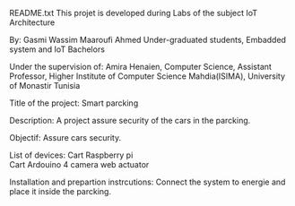 README.txt
This projet is developed during Labs of the subject IoT Architecture

By:
Gasmi Wassim
Maaroufi Ahmed
Under-graduated students, 
Embadded system and IoT Bachelors 


Under the supervision of:
Amira Henaien, 
Computer Science, Assistant Professor,
Higher Institute of Computer Science Mahdia(ISIMA),
University of Monastir Tunisia


Title of the project:
Smart parcking

Description:
A project assure security of the cars in the parcking.

Objectif:
Assure cars security.

List of devices:
Cart Raspberry pi  
Cart Ardouino
4 camera web
actuator

Installation and prepartion instrcutions: 
Connect the system to energie and place it inside the parcking.

